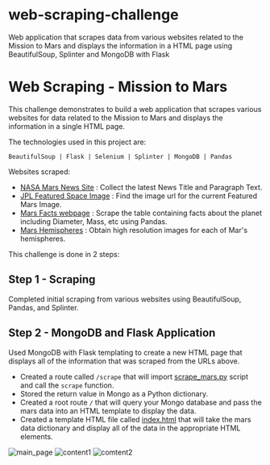 # web-scraping-challenge
Web application that scrapes data from various websites related to the Mission to Mars and displays the information in a HTML page using BeautifulSoup, Splinter  and MongoDB with Flask

# Web Scraping - Mission to Mars

This challenge demonstrates to build a web application that scrapes various websites for data related to the Mission to Mars and displays the information in a single HTML page. 

The technologies used in this project are:

` BeautifulSoup | Flask | Selenium | Splinter | MongoDB | Pandas `

Websites scraped:
- [NASA Mars News Site](https://redplanetscience.com/) : Collect the latest News Title and Paragraph Text. 
- [JPL Featured Space Image](https://spaceimages-mars.com/) : Find the image url for the current Featured Mars Image.
- [ Mars Facts webpage](https://galaxyfacts-mars.com/) : Scrape the table containing facts about the planet including Diameter, Mass, etc using Pandas.
- [ Mars Hemispheres](https://marshemispheres.com/) : Obtain high resolution images for each of Mar's hemispheres.


This challenge is done in 2 steps:

## Step 1 - Scraping

Completed initial scraping from various websites using BeautifulSoup, Pandas, and Splinter.

## Step 2 - MongoDB and Flask Application

Used MongoDB with Flask templating to create a new HTML page that displays all of the information that was scraped from the URLs above.

* Created a route called `/scrape` that will import [scrape_mars.py](scrape_mars.py) script and call the `scrape` function.
* Stored the return value in Mongo as a Python dictionary.
* Created a root route `/` that will query your Mongo database and pass the mars data into an HTML template to display the data.
* Created a template HTML file called [index.html](index.html) that will take the mars data dictionary and display all of the data in the appropriate HTML elements. 

![main_page](static/screenshots/main_page.png)
![content1](static/screenshots/Mars_news_img_facts.png)
![comtent2](static/screenshots/Mars_hemisphere_imgs.png)
